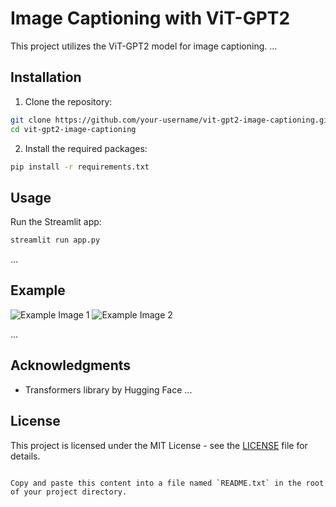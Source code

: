 
# Image Captioning with ViT-GPT2

This project utilizes the ViT-GPT2 model for image captioning. ...

## Installation

1. Clone the repository:

```bash
git clone https://github.com/your-username/vit-gpt2-image-captioning.git
cd vit-gpt2-image-captioning
```

2. Install the required packages:

```bash
pip install -r requirements.txt
```

## Usage

Run the Streamlit app:

```bash
streamlit run app.py
```

...

## Example

![Example Image 1](images/example1.jpg)
![Example Image 2](images/example2.jpg)

...

## Acknowledgments

- Transformers library by Hugging Face
...

## License

This project is licensed under the MIT License - see the [LICENSE](LICENSE) file for details.
```

Copy and paste this content into a file named `README.txt` in the root of your project directory.
